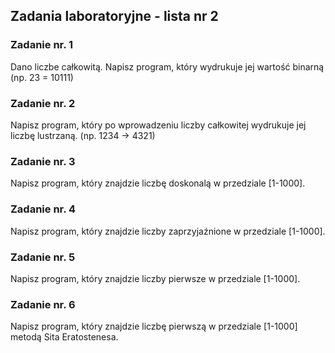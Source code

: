 ## Zadania laboratoryjne - lista nr 2

### Zadanie nr. 1

Dano liczbe całkowitą. Napisz program, który wydrukuje jej wartość binarną
(np. 23 = 10111)

### Zadanie nr. 2

Napisz program, który po wprowadzeniu liczby całkowitej wydrukuje jej liczbę lustrzaną.
(np. 1234 -> 4321)

### Zadanie nr. 3

Napisz program, który znajdzie liczbę doskonalą w przedziale [1-1000].

### Zadanie nr. 4

Napisz program, który znajdzie liczby zaprzyjaźnione w przedziale [1-1000].

### Zadanie nr. 5

Napisz program, który znajdzie liczby pierwsze w przedziale [1-1000].

### Zadanie nr. 6

Napisz program, który znajdzie liczbę pierwszą w przedziale [1-1000] metodą Sita Eratostenesa.
